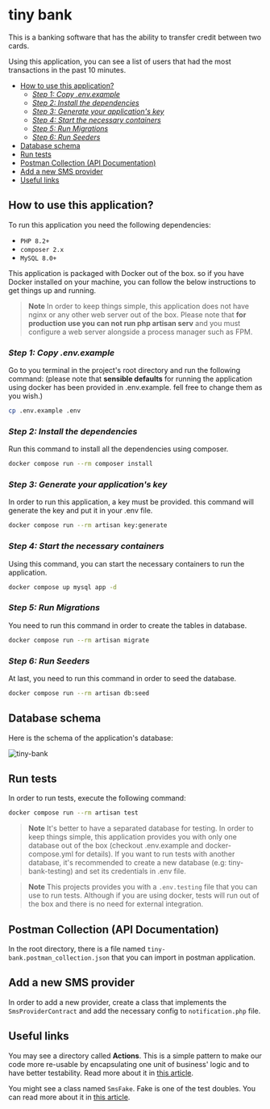# tiny bank
This is a banking software that has the ability to transfer credit between two cards.

Using this application, you can see a list of users that had the most transactions in the past 10 minutes.

<!-- TOC -->
* [How to use this application?](#how-to-use-this-application)
  * [*Step 1: Copy .env.example*](#step-1-copy-envexample)
  * [*Step 2: Install the dependencies*](#step-2-install-the-dependencies)
  * [*Step 3: Generate your application's key*](#step-3-generate-your-applications-key)
  * [*Step 4: Start the necessary containers*](#step-4-start-the-necessary-containers)
  * [*Step 5: Run Migrations*](#step-5-run-migrations)
  * [*Step 6: Run Seeders*](#step-6-run-seeders)
* [Database schema](#database-schema)
* [Run tests](#run-tests)
* [Postman Collection (API Documentation)](#postman-collection--api-documentation-)
* [Add a new SMS provider](#add-a-new-sms-provider)
* [Useful links](#useful-links)
<!-- TOC -->

## How to use this application?
To run this application you need the following dependencies:

- `PHP 8.2+`
- `composer 2.x`
- `MySQL 8.0+`

This application is packaged with Docker out of the box. so if you have Docker installed on your machine, you can follow the below instructions to get things up and running.

> **Note**
> In order to keep things simple, this application does not have nginx or any other web server out of the box.
> Please note that **for production use you can not run php artisan serv** and you must configure 
> a web server alongside a process manager such as FPM.

### *Step 1: Copy .env.example*

Go to you terminal in the project's root directory and run the following command: (please note that **sensible defaults** for running the application using docker has been provided in .env.example. fell free to change them as you wish.)

``` bash
cp .env.example .env
```

### *Step 2: Install the dependencies*

Run this command to install all the dependencies using composer.

``` bash
docker compose run --rm composer install
```

### *Step 3: Generate your application's key*

In order to run this application, a key must be provided. this command will generate the key and put it in your .env file.

``` bash
docker compose run --rm artisan key:generate
```

### *Step 4: Start the necessary containers*

Using this command, you can start the necessary containers to run the application.

``` bash
docker compose up mysql app -d
```

### *Step 5: Run Migrations*

You need to run this command in order to create the tables in database.

``` bash
docker compose run --rm artisan migrate
```

### *Step 6: Run Seeders*

At last, you need to run this command in order to seed the database.

``` bash
docker compose run --rm artisan db:seed
```

## Database schema
Here is the schema of the application's database:

![tiny-bank](https://github.com/alirzaj/tiny-bank/assets/56073296/70d63bfe-c853-4ef2-8ee0-5dc17ee1cb1e)

## Run tests

In order to run tests, execute the following command:

``` bash
docker compose run --rm artisan test
```

> **Note**
> It's better to have a separated database for testing.
> In order to keep things simple, this application provides you with only one database out of the box (checkout .env.example and docker-compose.yml for details).
> If you want to run tests with another database, it's recommended to create a new database (e.g: tiny-bank-testing) and set its credentials in .env file.

> **Note**
> This projects provides you with a `.env.testing` file that you can use to run tests.
> Although if you are using docker, tests will run out of the box and there is no need for external integration.
## Postman Collection (API Documentation)

In the root directory, there is a file named `tiny-bank.postman_collection.json` that you can import in postman application.

## Add a new SMS provider

In order to add a new provider, create a class that implements the `SmsProviderContract` 
and add the necessary config to `notification.php` file.

## Useful links

You may see a directory called **Actions**. This is a simple pattern to make our code more re-usable by encapsulating one unit of business' logic and to have better testability. Read more about it in [this article](https://freek.dev/1371-refactoring-to-actions).

You might see a class named `SmsFake`. Fake is one of the test doubles. You can read more about it in [this article](https://freek.dev/1171-the-five-types-of-test-doubles-how-to-create-them-in-phpunit).
